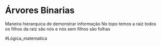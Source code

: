 # Árvores Binarias

Maneira hierarquica de demonstrar informação
	No topo temos a raíz
	todos os filhos da raíz são nós 
	e nós sem filhos são folhas



#Lógica_matematica 
